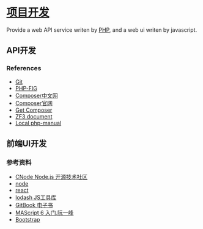 # [项目开发](https://www.zzlx.org)

Provide a web API service writen by [PHP](https://secure.php.net),
and a web ui writen by javascript.

## API开发

### References

* [Git](https://git-scm.com)
* [PHP-FIG](http://www.php-fig.org)
* [Composer中文网](http://www.phpcomposer.com)
* [Composer官网](https://composer.org)
* [Get Composer](https://getcomposer.org/)
* [ZF3 document](https://framework.zend.com/learn) 
* [Local php-manual](http://localhost/www/php-manual/indexes.functions.html)


## 前端UI开发

### 参考资料

* [CNode Node.js 开源技术社区](http://cnodejs.org)
* [node](https://nodejs.org)
* [react](https://facebook.github.io/react/)
* [lodash JS工具库](http://lodashjs.com)
* [GitBook 电子书](https://www.gitbook.com)
* [MAScript 6 入门.阮一峰](http://es6.ruanyifeng.com/)
* [Bootstrap](http://getbootstrap.com)
